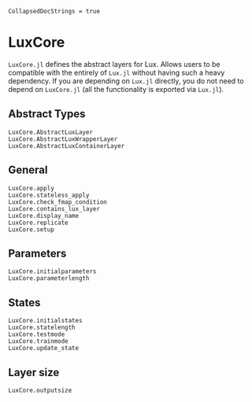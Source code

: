 ```@meta
CollapsedDocStrings = true
```

# LuxCore

`LuxCore.jl` defines the abstract layers for Lux. Allows users to be compatible with the
entirely of `Lux.jl` without having such a heavy dependency. If you are depending on
`Lux.jl` directly, you do not need to depend on `LuxCore.jl` (all the functionality is
exported via `Lux.jl`).

## Abstract Types

```@docs
LuxCore.AbstractLuxLayer
LuxCore.AbstractLuxWrapperLayer
LuxCore.AbstractLuxContainerLayer
```

## General

```@docs
LuxCore.apply
LuxCore.stateless_apply
LuxCore.check_fmap_condition
LuxCore.contains_lux_layer
LuxCore.display_name
LuxCore.replicate
LuxCore.setup
```

## Parameters

```@docs
LuxCore.initialparameters
LuxCore.parameterlength
```

## States

```@docs
LuxCore.initialstates
LuxCore.statelength
LuxCore.testmode
LuxCore.trainmode
LuxCore.update_state
```

## Layer size

```@docs
LuxCore.outputsize
```
